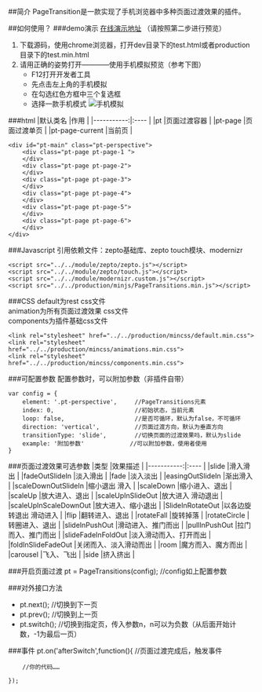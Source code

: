 ##简介
PageTransition是一款实现了手机浏览器中多种页面过渡效果的插件。

##如何使用？
###demo演示
[在线演示地址](http://qxu1589920370.my3w.com/PageTransitions/production/minhtml/test.min.html '页面过渡在线演示') （请按照第二步进行预览）

1.  下载源码，使用chrome浏览器，打开dev目录下的test.html或者production目录下的test.min.html
2.  请用正确的姿势打开————使用手机模拟预览（参考下图）
	* F12打开开发者工具
	* 先点击左上角的手机模拟
	* 在勾选红色方框中三个复选框
	* 选择一款手机模式
	![手机模拟](http://i3.tietuku.com/750455166c3e5270.png)

###html
|默认类名	|作用	|
|-----------:|:----	|
|pt	|页面过渡容器	|
|pt-page	|页面过渡单页	|
|pt-page-current	|当前页	|

	<div id="pt-main" class="pt-perspective">
		<div class="pt-page pt-page-1 ">
		</div>
		<div class="pt-page pt-page-2">
		</div>
		<div class="pt-page pt-page-3">
		</div>
		<div class="pt-page pt-page-4">
		</div>
		<div class="pt-page pt-page-5">
		</div>
		<div class="pt-page pt-page-6">
		</div>
	</div>

###Javascript
引用依赖文件：zepto基础库、zepto touch模块、modernizr

	<script src="../../module/zepto/zepto.js"></script>
	<script src="../../module/zepto/touch.js"></script>
	<script src="../../module/modernizr.custom.js"></script>
	<script src="../../production/minjs/PageTransitions.min.js"></script>

###CSS
default为rest css文件  
animation为所有页面过渡效果 css文件  
components为插件基础css文件  

	<link rel="stylesheet" href="../../production/mincss/default.min.css">
	<link rel="stylesheet" href="../../production/mincss/animations.min.css">
	<link rel="stylesheet" href="../../production/mincss/components.min.css">

###可配置参数
配置参数时，可以附加参数（非插件自带）

	var config = {
		element: '.pt-perspective', 	//PageTransitions元素
		index: 0, 						//初始状态，当前元素
		loop: false,					//是否可循环，默认为false，不可循环
		direction: 'vertical',			//页面过渡方向，默认为垂直方向
		transitionType: 'slide',		//切换页面的过渡效果吗，默认为slide
		example: '附加参数'				//可以附加参数，使用者使用
	}

###页面过渡效果可选参数
|类型	|效果描述	|
|-----------:|:----	|
|slide	|滑入滑出	|
|fadeOutSlideIn	|淡入滑出	|
|fade	|淡入淡出	|
|easingOutSlideIn	|渐出滑入	|
|scaleDownOutSlideIn	|缩小退出 滑入	|
|scaleDown	|缩小进入、退出	|
|scaleUp	|放大进入、退出	|
|scaleUpInSlideOut	|放大进入 滑动退出	|
|scaleUpInScaleDownOut	|放大进入、缩小退出	|
|SlideInRotateOut	|以各边旋转退出 滑动进入	|
|flip	|翻转进入、退出	|
|rotateFall	|旋转掉落	|
|rotateCircle	|转圈进入、退出	|
|slideInPushOut	|滑动进入、推门而出	|
|pullInPushOut	|拉门而入、推门而出	|
|slideFadeInFoldOut	|淡入滑动而入、打开而出	|
|foldInSlideFadeOut	|关闭而入、淡入滑动而出 |
|room	|魔方而入、魔方而出	|
|carousel	|飞入、飞出	|
|side	|挤入挤出	|


###开启页面过渡
	pt = PageTransitions(config);	//config如上配置参数

###对外接口方法

* pt.next();			//切换到下一页
* pt.prev();			//切换到上一页
* pt.switch();			//切换到指定页，传入参数n，n可以为负数（从后面开始计数，-1为最后一页）


###事件
	pt.on('afterSwitch',function(){		//页面过渡完成后，触发事件

		//你的代码……

	});	